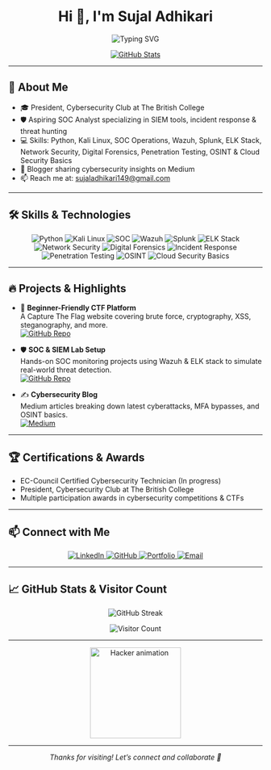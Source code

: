 <!--
  GitHub Profile README for Sujal Adhikari with animation & clean style
-->

<h1 align="center">
  Hi 👋, I'm <b>Sujal Adhikari</b>
</h1>

<p align="center">
  <!-- Animated typing effect for bio (using GitHub Actions snippet) -->
  <img src="https://readme-typing-svg.demolab.com?font=Fira+Code&size=24&duration=4000&pause=1000&color=FFFFFF&width=600&lines=Cybersecurity+%26+Digital+Forensics+Enthusiast;SOC+Analyst+in+Training;Passionate+about+Ethical+Hacking+%26+Incident+Response" alt="Typing SVG" />
</p>

<p align="center">
  <a href="https://github.com/SujalAdhikari-Hacker" target="_blank">
    <img src="https://github-readme-stats.vercel.app/api?username=SujalAdhikari-Hacker&show_icons=true&theme=dark&count_private=true&hide_title=true&hide_border=true" alt="GitHub Stats" />
  </a>
</p>

---

## 🚀 About Me

- 🎓 President, Cybersecurity Club at The British College  
- 🛡️ Aspiring SOC Analyst specializing in SIEM tools, incident response & threat hunting  
- 💻 Skills: Python, Kali Linux, SOC Operations, Wazuh, Splunk, ELK Stack, Network Security, Digital Forensics, Penetration Testing, OSINT & Cloud Security Basics  
- 📝 Blogger sharing cybersecurity insights on Medium  
- 📫 Reach me at: [sujaladhikari149@gmail.com](mailto:sujaladhikari149@gmail.com)  

---

## 🛠️ Skills & Technologies

<p align="center">
  <img src="https://img.shields.io/badge/Python-3776AB?style=for-the-badge&logo=python&logoColor=white&animation=fade" alt="Python" />
  <img src="https://img.shields.io/badge/Kali_Linux-557C94?style=for-the-badge&logo=kali-linux&logoColor=white&animation=fade" alt="Kali Linux" />
  <img src="https://img.shields.io/badge/SOC-101010?style=for-the-badge&logo=securityscorecard&logoColor=white&animation=fade" alt="SOC" />
  <img src="https://img.shields.io/badge/SIEM-Wazuh-3C8DBC?style=for-the-badge&logo=wazuh&logoColor=white&animation=fade" alt="Wazuh" />
  <img src="https://img.shields.io/badge/Splunk-DC5034?style=for-the-badge&logo=splunk&logoColor=white&animation=fade" alt="Splunk" />
  <img src="https://img.shields.io/badge/ELK_Stack-005571?style=for-the-badge&logo=elastic&logoColor=white&animation=fade" alt="ELK Stack" />
  <img src="https://img.shields.io/badge/Network_Security-0078D7?style=for-the-badge&logo=cisco&logoColor=white&animation=fade" alt="Network Security" />
  <img src="https://img.shields.io/badge/Digital_Forensics-008080?style=for-the-badge&logo=forensics&logoColor=white&animation=fade" alt="Digital Forensics" />
  <img src="https://img.shields.io/badge/Incident_Response-FF4500?style=for-the-badge&logo=incidentresponse&logoColor=white&animation=fade" alt="Incident Response" />
  <img src="https://img.shields.io/badge/Penetration_Testing-191919?style=for-the-badge&logo=penetrationtesting&logoColor=white&animation=fade" alt="Penetration Testing" />
  <img src="https://img.shields.io/badge/OSINT-4B0082?style=for-the-badge&logo=osint&logoColor=white&animation=fade" alt="OSINT" />
  <img src="https://img.shields.io/badge/Cloud_Basics-007ACC?style=for-the-badge&logo=azure&logoColor=white&animation=fade" alt="Cloud Security Basics" />
</p>

---

## 🔥 Projects & Highlights

- 🔰 **Beginner-Friendly CTF Platform**  
  A Capture The Flag website covering brute force, cryptography, XSS, steganography, and more.  
  [![GitHub Repo](https://img.shields.io/badge/View-Repo-blue?style=flat-square&logo=github)](https://github.com/SujalAdhikari-Hacker)

- 🛡️ **SOC & SIEM Lab Setup**  
  Hands-on SOC monitoring projects using Wazuh & ELK stack to simulate real-world threat detection.  
  [![GitHub Repo](https://img.shields.io/badge/View-Repo-blue?style=flat-square&logo=github)](https://github.com/SujalAdhikari-Hacker)

- ✍️ **Cybersecurity Blog**  
  Medium articles breaking down latest cyberattacks, MFA bypasses, and OSINT basics.  
  [![Medium](https://img.shields.io/badge/Read-Blog-black?style=flat-square&logo=medium)](https://medium.com/@sujaladhikari)

---

## 🏆 Certifications & Awards

- EC-Council Certified Cybersecurity Technician (In progress)  
- President, Cybersecurity Club at The British College  
- Multiple participation awards in cybersecurity competitions & CTFs  

---

## 📫 Connect with Me

<p align="center">
  <a href="https://linkedin.com/in/sujaladhikari" target="_blank" aria-label="LinkedIn">
    <img src="https://img.shields.io/badge/LinkedIn-0A66C2?style=for-the-badge&logo=linkedin&logoColor=white&animation=fade" alt="LinkedIn"/>
  </a>
  <a href="https://github.com/SujalAdhikari-Hacker" target="_blank" aria-label="GitHub">
    <img src="https://img.shields.io/badge/GitHub-181717?style=for-the-badge&logo=github&logoColor=white&animation=fade" alt="GitHub"/>
  </a>
  <a href="https://sujaladhikari149.com.np" target="_blank" aria-label="Portfolio">
    <img src="https://img.shields.io/badge/Portfolio-000000?style=for-the-badge&logo=about.me&logoColor=white&animation=fade" alt="Portfolio"/>
  </a>
  <a href="mailto:sujal.adhikari@example.com" aria-label="Email">
    <img src="https://img.shields.io/badge/Email-D14836?style=for-the-badge&logo=gmail&logoColor=white&animation=fade" alt="Email"/>
  </a>
</p>

---

## 📈 GitHub Stats & Visitor Count

<p align="center">
  <img src="https://github-readme-streak-stats.herokuapp.com/?user=SujalAdhikari-Hacker&theme=dark" alt="GitHub Streak" />
</p>

<p align="center">
  <img src="https://visitor-badge.laobi.icu/badge?page_id=SujalAdhikari-Hacker.SujalAdhikari-Hacker" alt="Visitor Count" />
</p>

---

<p align="center">
  <img src="https://media.giphy.com/media/3o7aCTfyhYawdOXcFW/giphy.gif" width="180" alt="Hacker animation"/>
</p>

---

<p align="center"><i>Thanks for visiting! Let’s connect and collaborate 🚀</i></p>
